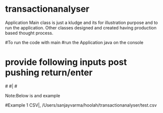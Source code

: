 # transactionanalyser

Application Main class is just a kludge and its for illustration purpose and to 
run the application.
Other classes designed and created having production based thought process.


#To run the code with main
#run the Application java on the console
# provide following inputs post pushing return/enter

#<number of input files to process>
#<Type>|<DELIMITER>
#<File with its path>

Note:Below is and example

#Example
1
CSV|,
/Users/sanjayvarma/hoolah/transactionanalyser/test.csv
